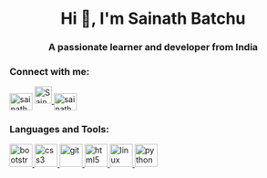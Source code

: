 <h1 align="center">Hi 👋, I'm Sainath Batchu</h1>
<h3 align="center">A passionate learner and developer from India</h3>

<h3 align="left">Connect with me:</h3>
<p align="left">
<a href="https://linkedin.com/in/sainathbatchu" target="blank"><img align="center" src="https://cdn.jsdelivr.net/npm/simple-icons@3.0.1/icons/linkedin.svg" alt="sainathbatchu" height="30" width="40" /></a>

<a href="https://dev.to/sainathbatchu">
  <img src="https://d2fltix0v2e0sb.cloudfront.net/dev-badge.svg" alt="Sainath's DEV Profile" height="30" width="30">
</a>
<a href="https://www.hackerrank.com/sainathbatchu" target="blank"><img align="center" src="https://cdn.jsdelivr.net/npm/simple-icons@3.0.1/icons/hackerrank.svg" alt="sainathbatchu" height="30" width="40" /></a>
 
</p>

<h3 align="left">Languages and Tools:</h3>
<p align="left"> <a href="https://getbootstrap.com" target="_blank"> <img src="https://devicons.github.io/devicon/devicon.git/icons/bootstrap/bootstrap-plain.svg" alt="bootstrap" width="40" height="40"/> </a> <a href="https://www.w3schools.com/css/" target="_blank"> <img src="https://devicons.github.io/devicon/devicon.git/icons/css3/css3-original-wordmark.svg" alt="css3" width="40" height="40"/> </a> <a href="https://git-scm.com/" target="_blank"> <img src="https://www.vectorlogo.zone/logos/git-scm/git-scm-icon.svg" alt="git" width="40" height="40"/> </a> <a href="https://www.w3.org/html/" target="_blank"> <img src="https://devicons.github.io/devicon/devicon.git/icons/html5/html5-original-wordmark.svg" alt="html5" width="40" height="40"/> </a> <a href="https://www.linux.org/" target="_blank"> <img src="https://devicons.github.io/devicon/devicon.git/icons/linux/linux-original.svg" alt="linux" width="40" height="40"/> </a> <a href="https://www.python.org" target="_blank"> <img src="https://devicons.github.io/devicon/devicon.git/icons/python/python-original.svg" alt="python" width="40" height="40"/> </a> </p>
